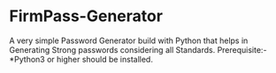 # FirmPass-Generator
A very simple Password Generator build with Python that helps in Generating Strong passwords considering all Standards.
Prerequisite:-
*Python3 or higher should be installed.
